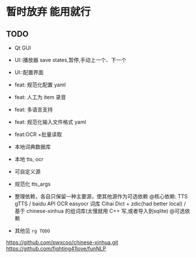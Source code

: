 # 暂时放弃 能用就行

## TODO

+ Qt GUI
+ UI::播放器 save states,暂停,手动上一个、下一个
+ UI::配置界面
+ feat: 规范化配置 yaml
+ feat: 人工为 item 录音
+ feat: 多语言支持
+ feat: 规范化输入文件格式 yaml
+ feat:OCR +批量读取


+ 本地词典数据库
+ 本地 tts, ocr
+ 可自定义源

+ 规范化 tts_args

+ 整理依赖，各自只保留一种主要源，使其他源作为可选依赖
@核心依赖: 
  TTS gTTS / baidu API
  OCR easyocr
  词库 Cihai Dict + zdic(had better local) / 基于 chinese-xinhua 的组词库(太慢就用 C++ 写,或者导入到sqlite)
@可选依赖

+ 其他见 `rg TODO`


https://github.com/pwxcoo/chinese-xinhua.git
https://github.com/fighting41love/funNLP
